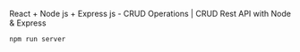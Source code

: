 React + Node js + Express js - CRUD Operations | CRUD Rest API with Node & Express

`npm run server`
